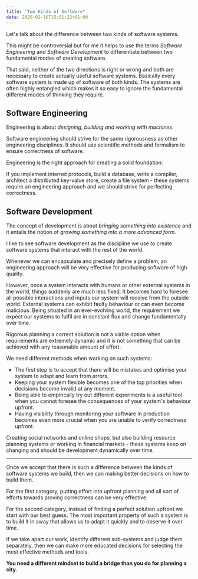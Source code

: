 ```yaml
---
title: "Two Kinds of Software"
date: 2020-02-16T15:01:22+01:00
---
```


Let's talk about the difference between two kinds of software systems.
<!--more-->

This might be controversial but for me it helps to use the terms *Software Engineering* and *Software Development* to differentiate between two fundamental modes of creating software.

That said, neither of the two directions is right or wrong and both are necessary to create actually useful software systems. Basically every software system is made up of software of both kinds. The systems are often highly entangled which makes it so easy to ignore the fundamental different modes of thinking they require.


## Software Engineering

Engineering is about *designing, building and working with machines*.

Software engineering should strive for the same rigorousness as other engineering disciplines. It should use scientific methods and formalism to ensure correctness of software.

Engineering is the right approach for creating a solid foundation:

If you implement internet protocols, build a database, write a compiler, architect a distributed key-value store, create a file system - these systems require an engineering approach and we should strive for perfecting correctness.


## Software Development

The concept of development is about *bringing something into existence* and it entails the notion of *growing something into a more advanced form*.

I like to see software development as the discipline we use to create software systems that interact with the rest of the world.

Whenever we can encapsulate and precisely define a problem, an engineering approach will be very effective for producing software of high quality.

However, once a system interacts with humans or other external systems in the world, things suddenly are much less fixed. It becomes hard to foresee all possible interactions and inputs our system will receive from the outside world. External systems can exhibit faulty behaviour or can even become malicious. Being situated in an ever-evolving world, the requirement we expect our systems to fulfil are in constant flux and change fundamentally over time.

Rigorous planning a correct solution is not a viable option when requirements are extremely dynamic and it is not something that can be achieved with any reasonable amount of effort.

We need different methods when working on such systems:

- The first step is to accept that there will be mistakes and optimise your system to adapt and learn from errors.
- Keeping your system flexible becomes one of the top priorities when decisions become invalid at any moment.
- Being able to empirically try out different experiments is a useful tool when you cannot foresee the consequences of your system's behaviour upfront.
- Having visibility through monitoring your software in production becomes even more crucial when you are unable to verify correctness upfront.

Creating social networks and online shops, but also building resource planning systems or working in financial markets - these systems keep on changing and should be development dynamically over time.


----


Once we accept that there is such a difference between the kinds of software systems we build, then we can making better decisions on how to build them.

For the first category, putting effort into upfront planning and all sort of efforts towards proving correctness can be very effective.

For the second category, instead of finding a perfect solution upfront we start with our best guess. The most important property of such a system is to build it in away that allows us to adapt it quickly and to observe it over time.


If we take apart our work, identify different sub-systems and judge them separately, then we can make more educated decisions for selecting the most effective methods and tools.


**You need a different mindset to build a bridge than you do for planning a city.**


